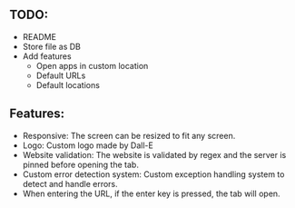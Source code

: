 ## TODO:
- README
- Store file as DB
- Add features
    - Open apps in custom location
    - Default URLs
    - Default locations

## Features:
- Responsive: The screen can be resized to fit any screen.
- Logo: Custom logo made by Dall-E
- Website validation: The website is validated by regex and the server is pinned before opening the tab.
- Custom error detection system: Custom exception handling system to detect and handle errors.
- When entering the URL, if the enter key is pressed, the tab will open.
